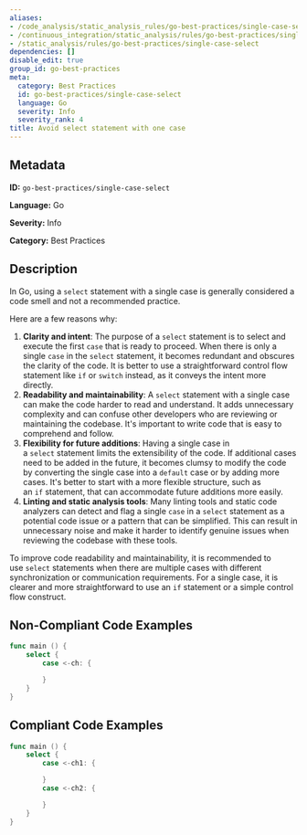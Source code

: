 ```yaml
---
aliases:
- /code_analysis/static_analysis_rules/go-best-practices/single-case-select
- /continuous_integration/static_analysis/rules/go-best-practices/single-case-select
- /static_analysis/rules/go-best-practices/single-case-select
dependencies: []
disable_edit: true
group_id: go-best-practices
meta:
  category: Best Practices
  id: go-best-practices/single-case-select
  language: Go
  severity: Info
  severity_rank: 4
title: Avoid select statement with one case
---
```

<!--  SOURCED FROM https://github.com/DataDog/datadog-static-analyzer-rule-docs -->


## Metadata
**ID:** `go-best-practices/single-case-select`

**Language:** Go

**Severity:** Info

**Category:** Best Practices

## Description
In Go, using a `select` statement with a single case is generally considered a code smell and not a recommended practice. 
	
Here are a few reasons why:

1.  **Clarity and intent**: The purpose of a `select` statement is to select and execute the first `case` that is ready to proceed. When there is only a single `case` in the `select` statement, it becomes redundant and obscures the clarity of the code. It is better to use a straightforward control flow statement like `if` or `switch` instead, as it conveys the intent more directly.
2.  **Readability and maintainability**: A `select` statement with a single case can make the code harder to read and understand. It adds unnecessary complexity and can confuse other developers who are reviewing or maintaining the codebase. It's important to write code that is easy to comprehend and follow.
3.  **Flexibility for future additions**: Having a single case in a `select` statement limits the extensibility of the code. If additional cases need to be added in the future, it becomes clumsy to modify the code by converting the single case into a `default` case or by adding more cases. It's better to start with a more flexible structure, such as an `if` statement, that can accommodate future additions more easily.
4.  **Linting and static analysis tools**: Many linting tools and static code analyzers can detect and flag a single `case` in a `select` statement as a potential code issue or a pattern that can be simplified. This can result in unnecessary noise and make it harder to identify genuine issues when reviewing the codebase with these tools.

To improve code readability and maintainability, it is recommended to use `select` statements when there are multiple cases with different synchronization or communication requirements. For a single case, it is clearer and more straightforward to use an `if` statement or a simple control flow construct.


## Non-Compliant Code Examples
```go
func main () {
    select {
        case <-ch: {

        }
    }
}
```

## Compliant Code Examples
```go
func main () {
    select {
        case <-ch1: {

        }
        case <-ch2: {

        }
    }
}
```
